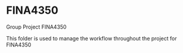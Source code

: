 # FINA4350
Group Project FINA4350

This folder is used to manage the workflow throughout the project for FINA4350
